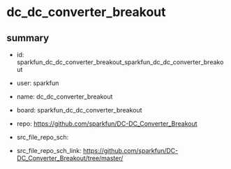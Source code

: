 # dc_dc_converter_breakout
 
## summary 
* id: sparkfun_dc_dc_converter_breakout_sparkfun_dc_dc_converter_breakout
* user: sparkfun
* name: dc_dc_converter_breakout
* board: sparkfun_dc_dc_converter_breakout
* repo: https://github.com/sparkfun/DC-DC_Converter_Breakout



* src_file_repo_sch: 
* src_file_repo_sch_link: https://github.com/sparkfun/DC-DC_Converter_Breakout/tree/master/




